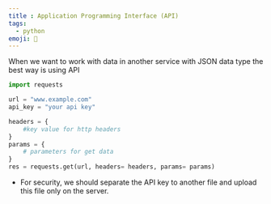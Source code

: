 ```yaml
---
title : Application Programming Interface (API)
tags:
  - python
emoji: 🐍
---
```


When we want to work with data in another service with JSON data type the best way is using API

```python
import requests

url = "www.example.com"
api_key = "your api key"

headers = {
    #key value for http headers
}
params = {
    # parameters for get data 
}
res = requests.get(url, headers= headers, params= params)
```

- For security, we should separate the API key to another file and upload this file only on the server.